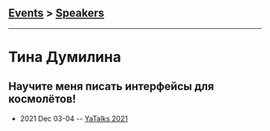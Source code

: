 ## [Events](../README.md) > [Speakers](../speakers.md)
---

# Тина Думилина

## Научите меня писать интерфейсы для космолётов!
- 2021 Dec 03-04 -- [YaTalks 2021](https://www.youtube.com/watch?v=ByHfkwGCR4A&t=1075s)    
